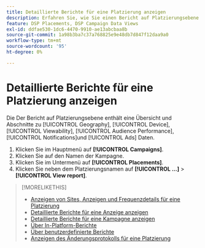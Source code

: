 ```yaml
---
title: Detaillierte Berichte für eine Platzierung anzeigen
description: Erfahren Sie, wie Sie einen Bericht auf Platzierungsebene mit Abschnitten zu öffnen [!UICONTROL Geography], [!UICONTROL Device], [!UICONTROL Viewability], [!UICONTROL Audience Performance], [!UICONTROL Notifications]und [!UICONTROL Ads] Daten.
feature: DSP Placements, DSP Campaign Data Views
exl-id: ddfae530-1dc6-4470-9910-ae13abcbaa8b
source-git-commit: 1a98b3ba7c37a768825e9e48db7d847f12daa9a0
workflow-type: tm+mt
source-wordcount: '95'
ht-degree: 0%

---
```


# Detaillierte Berichte für eine Platzierung anzeigen

Die <!--legacy --> Der Bericht auf Platzierungsebene enthält eine Übersicht und Abschnitte zu [!UICONTROL Geography], [!UICONTROL Device], [!UICONTROL Viewability], [!UICONTROL Audience Performance], [!UICONTROL Notifications]und [!UICONTROL Ads] Daten.

1. Klicken Sie im Hauptmenü auf **[!UICONTROL Campaigns]**.
1. Klicken Sie auf den Namen der Kampagne.
1. Klicken Sie im Untermenü auf **[!UICONTROL Placements]**.
1. Klicken Sie neben dem Platzierungsnamen auf  **[!UICONTROL ...]** > **[!UICONTROL View report]**.

>[!MORELIKETHIS]
>
>* [Anzeigen von Sites, Anzeigen und Frequenzdetails für eine Platzierung](/help/dsp/campaign-management/reports/placement-details-view.md)
>* [Detaillierte Berichte für eine Anzeige anzeigen](/help/dsp/campaign-management/ads/ad-view-report.md)
>* [Detaillierte Berichte für eine Kampagne anzeigen](/help/dsp/campaign-management/campaigns/campaign-view-report.md)
>* [Über In-Platform-Berichte](/help/dsp/campaign-management/reports/campaign-reports-about.md)
>* [Über benutzerdefinierte Berichte](/help/dsp/reports/report-about.md)
>* [Anzeigen des Änderungsprotokolls für eine Platzierung](placement-change-log.md)

